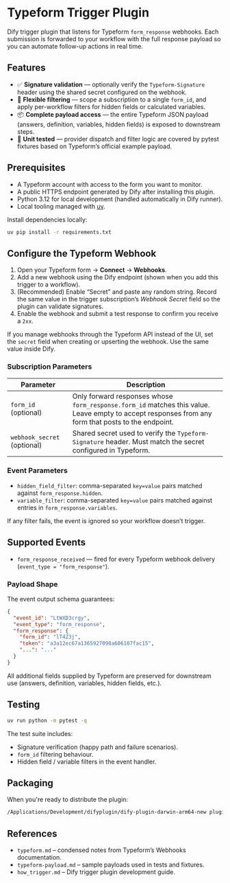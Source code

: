 # Typeform Trigger Plugin

Dify trigger plugin that listens for Typeform `form_response` webhooks. Each submission is forwarded to your workflow with the full response payload so you can automate follow-up actions in real time.

## Features

- ✅ **Signature validation** — optionally verify the `Typeform-Signature` header using the shared secret configured on the webhook.
- 🎯 **Flexible filtering** — scope a subscription to a single `form_id`, and apply per-workflow filters for hidden fields or calculated variables.
- 📦 **Complete payload access** — the entire Typeform JSON payload (answers, definition, variables, hidden fields) is exposed to downstream steps.
- 🧪 **Unit tested** — provider dispatch and filter logic are covered by pytest fixtures based on Typeform’s official example payload.

## Prerequisites

- A Typeform account with access to the form you want to monitor.
- A public HTTPS endpoint generated by Dify after installing this plugin.
- Python 3.12 for local development (handled automatically in Dify runner).
- Local tooling managed with [uv](https://docs.astral.sh/uv/).

Install dependencies locally:

```bash
uv pip install -r requirements.txt
```

## Configure the Typeform Webhook

1. Open your Typeform form → **Connect** → **Webhooks**.
2. Add a new webhook using the Dify endpoint (shown when you add this trigger to a workflow).
3. (Recommended) Enable “Secret” and paste any random string. Record the same value in the trigger subscription’s *Webhook Secret* field so the plugin can validate signatures.
4. Enable the webhook and submit a test response to confirm you receive a `2xx`.

If you manage webhooks through the Typeform API instead of the UI, set the `secret` field when creating or upserting the webhook. Use the same value inside Dify.

### Subscription Parameters

| Parameter | Description |
|-----------|-------------|
| `form_id` (optional) | Only forward responses whose `form_response.form_id` matches this value. Leave empty to accept responses from any form that posts to the endpoint. |
| `webhook_secret` (optional) | Shared secret used to verify the `Typeform-Signature` header. Must match the secret configured in Typeform. |

### Event Parameters

- `hidden_field_filter`: comma-separated `key=value` pairs matched against `form_response.hidden`.
- `variable_filter`: comma-separated `key=value` pairs matched against entries in `form_response.variables`.

If any filter fails, the event is ignored so your workflow doesn’t trigger.

## Supported Events

- `form_response_received` — fired for every Typeform webhook delivery (`event_type = "form_response"`).

### Payload Shape

The event output schema guarantees:

```json
{
  "event_id": "LtWXD3crgy",
  "event_type": "form_response",
  "form_response": {
    "form_id": "lT4Z3j",
    "token": "a3a12ec67a1365927098a606107fac15",
    "...": "..."
  }
}
```

All additional fields supplied by Typeform are preserved for downstream use (answers, definition, variables, hidden fields, etc.).

## Testing

```bash
uv run python -m pytest -q
```

The test suite includes:

- Signature verification (happy path and failure scenarios).
- `form_id` filtering behaviour.
- Hidden field / variable filters in the event handler.

## Packaging

When you're ready to distribute the plugin:

```bash
/Applications/Development/difyplugin/dify-plugin-darwin-arm64-new plugin package typeform_trigger -o typeform_trigger.difypkg
```

## References

- `typeform.md` – condensed notes from Typeform’s Webhooks documentation.
- `typeform-payload.md` – sample payloads used in tests and fixtures.
- `how_trigger.md` – Dify trigger plugin development guide.
